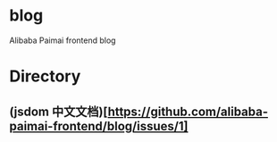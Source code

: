 # blog
Alibaba Paimai frontend blog

# Directory

## (jsdom 中文文档)[https://github.com/alibaba-paimai-frontend/blog/issues/1]
